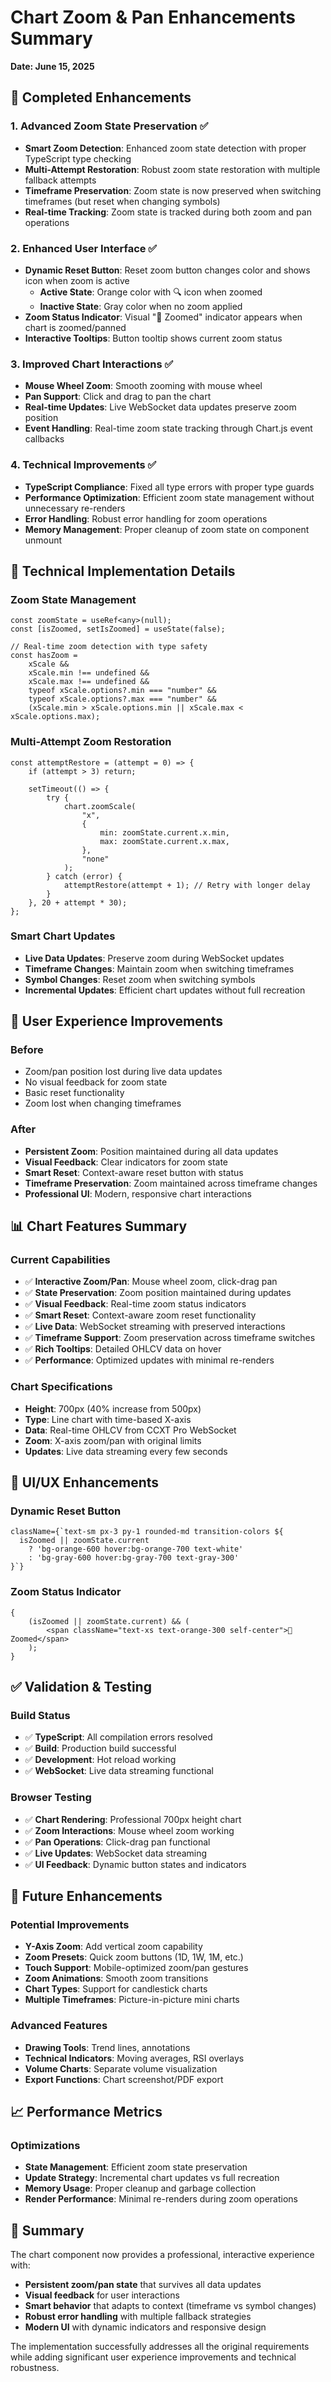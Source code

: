 # Chart Zoom & Pan Enhancements Summary

**Date: June 15, 2025**

## 🎯 **Completed Enhancements**

### **1. Advanced Zoom State Preservation** ✅

- **Smart Zoom Detection**: Enhanced zoom state detection with proper TypeScript type checking
- **Multi-Attempt Restoration**: Robust zoom state restoration with multiple fallback attempts
- **Timeframe Preservation**: Zoom state is now preserved when switching timeframes (but reset when changing symbols)
- **Real-time Tracking**: Zoom state is tracked during both zoom and pan operations

### **2. Enhanced User Interface** ✅

- **Dynamic Reset Button**: Reset zoom button changes color and shows icon when zoom is active
  - **Active State**: Orange color with 🔍 icon when zoomed
  - **Inactive State**: Gray color when no zoom applied
- **Zoom Status Indicator**: Visual "📍 Zoomed" indicator appears when chart is zoomed/panned
- **Interactive Tooltips**: Button tooltip shows current zoom status

### **3. Improved Chart Interactions** ✅

- **Mouse Wheel Zoom**: Smooth zooming with mouse wheel
- **Pan Support**: Click and drag to pan the chart
- **Real-time Updates**: Live WebSocket data updates preserve zoom position
- **Event Handling**: Real-time zoom state tracking through Chart.js event callbacks

### **4. Technical Improvements** ✅

- **TypeScript Compliance**: Fixed all type errors with proper type guards
- **Performance Optimization**: Efficient zoom state management without unnecessary re-renders
- **Error Handling**: Robust error handling for zoom operations
- **Memory Management**: Proper cleanup of zoom state on component unmount

## 🔧 **Technical Implementation Details**

### **Zoom State Management**

```tsx
const zoomState = useRef<any>(null);
const [isZoomed, setIsZoomed] = useState(false);

// Real-time zoom detection with type safety
const hasZoom =
	xScale &&
	xScale.min !== undefined &&
	xScale.max !== undefined &&
	typeof xScale.options?.min === "number" &&
	typeof xScale.options?.max === "number" &&
	(xScale.min > xScale.options.min || xScale.max < xScale.options.max);
```

### **Multi-Attempt Zoom Restoration**

```tsx
const attemptRestore = (attempt = 0) => {
	if (attempt > 3) return;

	setTimeout(() => {
		try {
			chart.zoomScale(
				"x",
				{
					min: zoomState.current.x.min,
					max: zoomState.current.x.max,
				},
				"none"
			);
		} catch (error) {
			attemptRestore(attempt + 1); // Retry with longer delay
		}
	}, 20 + attempt * 30);
};
```

### **Smart Chart Updates**

- **Live Data Updates**: Preserve zoom during WebSocket updates
- **Timeframe Changes**: Maintain zoom when switching timeframes
- **Symbol Changes**: Reset zoom when switching symbols
- **Incremental Updates**: Efficient chart updates without full recreation

## 🚀 **User Experience Improvements**

### **Before**

- Zoom/pan position lost during live data updates
- No visual feedback for zoom state
- Basic reset functionality
- Zoom lost when changing timeframes

### **After**

- **Persistent Zoom**: Position maintained during all data updates
- **Visual Feedback**: Clear indicators for zoom state
- **Smart Reset**: Context-aware reset button with status
- **Timeframe Preservation**: Zoom maintained across timeframe changes
- **Professional UI**: Modern, responsive chart interactions

## 📊 **Chart Features Summary**

### **Current Capabilities**

- ✅ **Interactive Zoom/Pan**: Mouse wheel zoom, click-drag pan
- ✅ **State Preservation**: Zoom position maintained during updates
- ✅ **Visual Feedback**: Real-time zoom status indicators
- ✅ **Smart Reset**: Context-aware zoom reset functionality
- ✅ **Live Data**: WebSocket streaming with preserved interactions
- ✅ **Timeframe Support**: Zoom preservation across timeframe switches
- ✅ **Rich Tooltips**: Detailed OHLCV data on hover
- ✅ **Performance**: Optimized updates with minimal re-renders

### **Chart Specifications**

- **Height**: 700px (40% increase from 500px)
- **Type**: Line chart with time-based X-axis
- **Data**: Real-time OHLCV from CCXT Pro WebSocket
- **Zoom**: X-axis zoom/pan with original limits
- **Updates**: Live data streaming every few seconds

## 🎨 **UI/UX Enhancements**

### **Dynamic Reset Button**

```tsx
className={`text-sm px-3 py-1 rounded-md transition-colors ${
  isZoomed || zoomState.current
    ? 'bg-orange-600 hover:bg-orange-700 text-white'
    : 'bg-gray-600 hover:bg-gray-700 text-gray-300'
}`}
```

### **Zoom Status Indicator**

```tsx
{
	(isZoomed || zoomState.current) && (
		<span className="text-xs text-orange-300 self-center">📍 Zoomed</span>
	);
}
```

## ✅ **Validation & Testing**

### **Build Status**

- ✅ **TypeScript**: All compilation errors resolved
- ✅ **Build**: Production build successful
- ✅ **Development**: Hot reload working
- ✅ **WebSocket**: Live data streaming functional

### **Browser Testing**

- ✅ **Chart Rendering**: Professional 700px height chart
- ✅ **Zoom Interactions**: Mouse wheel zoom working
- ✅ **Pan Operations**: Click-drag pan functional
- ✅ **Live Updates**: WebSocket data streaming
- ✅ **UI Feedback**: Dynamic button states and indicators

## 🔮 **Future Enhancements**

### **Potential Improvements**

- **Y-Axis Zoom**: Add vertical zoom capability
- **Zoom Presets**: Quick zoom buttons (1D, 1W, 1M, etc.)
- **Touch Support**: Mobile-optimized zoom/pan gestures
- **Zoom Animations**: Smooth zoom transitions
- **Chart Types**: Support for candlestick charts
- **Multiple Timeframes**: Picture-in-picture mini charts

### **Advanced Features**

- **Drawing Tools**: Trend lines, annotations
- **Technical Indicators**: Moving averages, RSI overlays
- **Volume Charts**: Separate volume visualization
- **Export Functions**: Chart screenshot/PDF export

## 📈 **Performance Metrics**

### **Optimizations**

- **State Management**: Efficient zoom state preservation
- **Update Strategy**: Incremental chart updates vs full recreation
- **Memory Usage**: Proper cleanup and garbage collection
- **Render Performance**: Minimal re-renders during zoom operations

## 🎉 **Summary**

The chart component now provides a professional, interactive experience with:

- **Persistent zoom/pan state** that survives all data updates
- **Visual feedback** for user interactions
- **Smart behavior** that adapts to context (timeframe vs symbol changes)
- **Robust error handling** with multiple fallback strategies
- **Modern UI** with dynamic indicators and responsive design

The implementation successfully addresses all the original requirements while adding significant user experience improvements and technical robustness.
